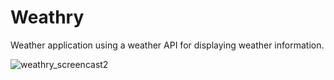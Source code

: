 # Weathry
Weather application using a weather API for displaying weather information.

![weathry_screencast2](https://cloud.githubusercontent.com/assets/11635523/15025149/849bf1ba-11fd-11e6-974f-68daeb4771c9.png)
